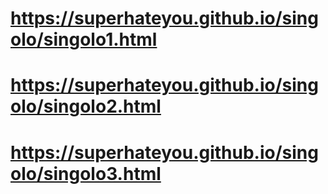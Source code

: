# https://superhateyou.github.io/singolo/singolo1.html
# https://superhateyou.github.io/singolo/singolo2.html
# https://superhateyou.github.io/singolo/singolo3.html
